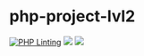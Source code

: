 # php-project-lvl2
[![PHP Linting](https://github.com/0gnev/php-project-lvl2/actions/workflows/main.yml/badge.svg)](https://github.com/0gnev/php-project-lvl2/actions/workflows/main.yml)
<a href="https://codeclimate.com/github/0gnev/php-project-lvl2/maintainability"><img src="https://api.codeclimate.com/v1/badges/b687cae8520f39d1282a/maintainability" /></a>
<a href="https://codeclimate.com/github/0gnev/php-project-lvl2/test_coverage"><img src="https://api.codeclimate.com/v1/badges/b687cae8520f39d1282a/test_coverage" /></a>
